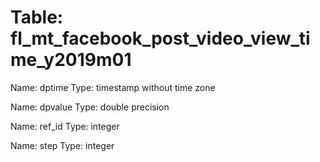 Table: fl_mt_facebook_post_video_view_time_y2019m01
===================================================

Name: dptime
Type: timestamp without time zone

Name: dpvalue
Type: double precision

Name: ref_id
Type: integer

Name: step
Type: integer

